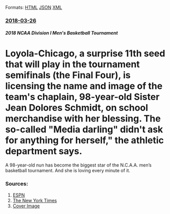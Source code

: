 
Formats: [HTML](/news/2018/03/26/loyola-chicago-a-surprise-11th-seed-that-will-play-in-the-tournament-semifinals-the-final-four-is-licensing-the-name-and-image-of-the-te.html)  [JSON](/news/2018/03/26/loyola-chicago-a-surprise-11th-seed-that-will-play-in-the-tournament-semifinals-the-final-four-is-licensing-the-name-and-image-of-the-te.json)  [XML](/news/2018/03/26/loyola-chicago-a-surprise-11th-seed-that-will-play-in-the-tournament-semifinals-the-final-four-is-licensing-the-name-and-image-of-the-te.xml)  

### [2018-03-26](/news/2018/03/26/index.md)

##### 2018 NCAA Division I Men's Basketball Tournament
# Loyola-Chicago, a surprise 11th seed that will play in the tournament semifinals (the Final Four), is licensing the name and image of the team's chaplain, 98-year-old Sister Jean Dolores Schmidt, on school merchandise with her blessing. The so-called "Media darling" didn't ask for anything for herself," the athletic department says. 

A 98-year-old nun has become the biggest star of the N.C.A.A. men’s basketball tournament. And she is loving every minute of it.


### Sources:

1. [ESPN](http://www.espn.com/mens-college-basketball/story/_/id/22914293/sister-jean-gave-blessing-loyola-chicago-license-name-image)
2. [The New York Times](https://www.nytimes.com/2018/03/22/sports/loyola-chicago-sister-jean-ncaa-tournament.html)
2. [Cover Image](https://static01.nyt.com/images/2018/03/22/sports/22sisterjean-web1/22sisterjean-web1-facebookJumbo.jpg)
